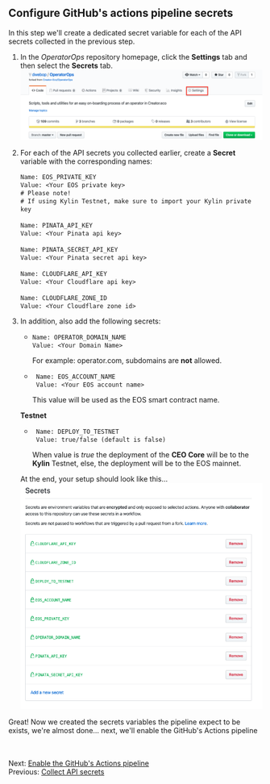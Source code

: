 ## Configure GitHub's actions pipeline secrets  

In this step we'll create a dedicated secret variable for each of the API secrets collected in the previous step.

1. In the *OperatorOps* repository homepage, click the **Settings** tab and then select the **Secrets** tab.  
  ![github's settings tab](images/github-settings-tab.png)

2. For each of the API secrets you collected earlier, create a **Secret** variable with the corresponding names:
      ```
      Name: EOS_PRIVATE_KEY
      Value: <Your EOS private key>
      # Please note! 
      # If using Kylin Testnet, make sure to import your Kylin private key

      Name: PINATA_API_KEY
      Value: <Your Pinata api key>

      Name: PINATA_SECRET_API_KEY
      Value: <Your Pinata secret api key>

      Name: CLOUDFLARE_API_KEY
      Value: <Your Cloudflare api key> 

      Name: CLOUDFLARE_ZONE_ID
      Value: <Your Cloudflare zone id> 
      ```

3. In addition, also add the following secrets:
     -  ```
        Name: OPERATOR_DOMAIN_NAME
        Value: <Your Domain Name>
        ```
        For example: operator.com, subdomains are **not** allowed.

     - ```
        Name: EOS_ACCOUNT_NAME
        Value: <Your EOS account name>
        ```
        This value will be used as the EOS smart contract name. 

      **Testnet**
     - ```
        Name: DEPLOY_TO_TESTNET
        Value: true/false (default is false) 
        ```
        When value is *true* the deployment of the **CEO Core** will be to the **Kylin** Testnet, else, the deployment will be to the EOS mainnet.

   At the end, your setup should look like this...
     ![github's actions secrets](images/github-secret-screen.png)

Great! Now we created the secrets variables the pipeline expect to be exists, we're almost done... next, we'll enable the GitHub's Actions pipeline

<br/><br/>
Next: [Enable the GitHub's Actions pipeline](09-enable-pipeline.md)  
Previous: [Collect API secrets](07-collect-api-keys.md)  
